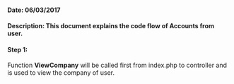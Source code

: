 #### Date: 06/03/2017

#### Description: This document explains the code flow of Accounts from user.

#### Step 1:

Function **ViewCompany** will be called first from index.php to controller and is used to view the company of user.



